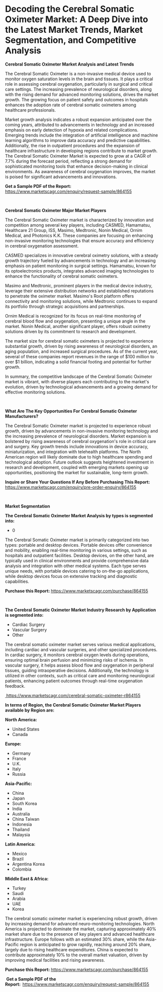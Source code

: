 <p><h1>Decoding the Cerebral Somatic Oximeter Market: A Deep Dive into the Latest Market Trends, Market Segmentation, and Competitive Analysis</h1></p><p><strong>Cerebral Somatic Oximeter Market Analysis and Latest Trends</strong></p>
<p><p>The Cerebral Somatic Oximeter is a non-invasive medical device used to monitor oxygen saturation levels in the brain and tissues. It plays a critical role in assessing cerebral oxygenation, particularly in surgical and critical care settings. The increasing prevalence of neurological disorders, along with the rising demand for advanced monitoring solutions, drives the market growth. The growing focus on patient safety and outcomes in hospitals enhances the adoption rate of cerebral somatic oximeters among healthcare professionals.</p><p>Market growth analysis indicates a robust expansion anticipated over the coming years, attributed to advancements in technology and an increased emphasis on early detection of hypoxia and related complications. Emerging trends include the integration of artificial intelligence and machine learning algorithms to improve data accuracy and predictive capabilities. Additionally, the rise in outpatient procedures and the expansion of healthcare infrastructure in developing regions contribute to market growth. The Cerebral Somatic Oximeter Market is expected to grow at a CAGR of 7.7% during the forecast period, reflecting a strong demand for sophisticated monitoring tools that enhance decision-making in clinical environments. As awareness of cerebral oxygenation improves, the market is poised for significant advancements and innovations.</p></p>
<p><strong>Get a Sample PDF of the Report:&nbsp;</strong> <a href="https://www.marketscagr.com/enquiry/request-sample/864155?utm_campaign=3212&utm_medium=2&utm_source=Github&utm_content=ia&utm_term=13042025&utm_id=cerebral-somatic-oximeter">https://www.marketscagr.com/enquiry/request-sample/864155</a></p>
<p>&nbsp;</p>
<p><strong>Cerebral Somatic Oximeter Major Market Players</strong></p>
<p><p>The Cerebral Somatic Oximeter market is characterized by innovation and competition among several key players, including CASMED, Hamamatsu, Healthcare 21 Group, ISS, Masimo, Medtronic, Nonin Medical, Ornim Medical, and Photonics K.K. These companies are focusing on enhancing non-invasive monitoring technologies that ensure accuracy and efficiency in cerebral oxygenation assessment.</p><p>CASMED specializes in innovative cerebral oximetry solutions, with a steady growth trajectory fueled by advancements in technology and an increasing emphasis on patient monitoring in surgical settings. Hamamatsu, known for its optoelectronics products, integrates advanced imaging technologies to enhance the functionality of cerebral somatic oximeters.</p><p>Masimo and Medtronic, prominent players in the medical device industry, leverage their extensive distribution networks and established reputations to penetrate the oximeter market. Masimo's Root platform offers connectivity and monitoring solutions, while Medtronic continues to expand its portfolio through strategic acquisitions and partnerships.</p><p>Ornim Medical is recognized for its focus on real-time monitoring of cerebral blood flow and oxygenation, presenting a unique angle in the market. Nonin Medical, another significant player, offers robust oximetry solutions driven by its commitment to research and development.</p><p>The market size for cerebral somatic oximeters is projected to experience substantial growth, driven by rising awareness of neurological disorders, an aging population, and increased surgical procedures. As of the current year, several of these companies report revenues in the range of $100 million to over $1 billion, indicating a solid financial footing and potential for further growth.</p><p>In summary, the competitive landscape of the Cerebral Somatic Oximeter market is vibrant, with diverse players each contributing to the market's evolution, driven by technological advancements and a growing demand for effective monitoring solutions.</p></p>
<p>&nbsp;</p>
<p><strong>What Are The Key Opportunities For Cerebral Somatic Oximeter Manufacturers?</strong></p>
<p><p>The Cerebral Somatic Oximeter market is projected to experience robust growth, driven by advancements in non-invasive monitoring technology and the increasing prevalence of neurological disorders. Market expansion is bolstered by rising awareness of cerebral oxygenation's role in critical care and surgery. Key growth trends include innovations in device accuracy, miniaturization, and integration with telehealth platforms. The North American region will likely dominate due to high healthcare spending and technological adoption. Future outlook suggests heightened investment in research and development, coupled with emerging markets opening up opportunities, positioning the market for sustainable, long-term growth.</p></p>
<p><strong>Inquire or Share Your Questions If Any Before Purchasing This Report:</strong> <a href="https://www.marketscagr.com/enquiry/pre-order-enquiry/864155?utm_campaign=3212&utm_medium=2&utm_source=Github&utm_content=ia&utm_term=13042025&utm_id=cerebral-somatic-oximeter">https://www.marketscagr.com/enquiry/pre-order-enquiry/864155</a></p>
<p>&nbsp;</p>
<p><strong>Market Segmentation</strong></p>
<p><strong>The Cerebral Somatic Oximeter Market Analysis by types is segmented into:</strong></p>
<p><ul><li>0</li></ul></p>
<p><p>The Cerebral Somatic Oximeter market is primarily categorized into two types: portable and desktop devices. Portable devices offer convenience and mobility, enabling real-time monitoring in various settings, such as hospitals and outpatient facilities. Desktop devices, on the other hand, are typically used in clinical environments and provide comprehensive data analysis and integration with other medical systems. Each type serves unique needs, with portable devices catering to on-the-go applications, while desktop devices focus on extensive tracking and diagnostic capabilities.</p></p>
<p><strong>Purchase this Report:&nbsp;</strong><a href="https://www.marketscagr.com/purchase/864155?utm_campaign=3212&utm_medium=2&utm_source=Github&utm_content=ia&utm_term=13042025&utm_id=cerebral-somatic-oximeter">https://www.marketscagr.com/purchase/864155</a></p>
<p>&nbsp;</p>
<p><strong>The Cerebral Somatic Oximeter Market Industry Research by Application is segmented into:</strong></p>
<p><ul><li>Cardiac Surgery</li><li>Vascular Surgery</li><li>Other</li></ul></p>
<p><p>The cerebral somatic oximeter market serves various medical applications, including cardiac and vascular surgeries, and other specialized procedures. In cardiac surgery, it monitors cerebral oxygen levels during operations, ensuring optimal brain perfusion and minimizing risks of ischemia. In vascular surgery, it helps assess blood flow and oxygenation in peripheral tissues, guiding intraoperative decisions. Additionally, the technology is utilized in other contexts, such as critical care and monitoring neurological patients, enhancing patient outcomes through real-time oxygenation feedback.</p></p>
<p><a href="https://www.marketscagr.com/cerebral-somatic-oximeter-r864155?utm_campaign=3212&utm_medium=2&utm_source=Github&utm_content=ia&utm_term=13042025&utm_id=cerebral-somatic-oximeter">&nbsp;https://www.marketscagr.com/cerebral-somatic-oximeter-r864155</a></p>
<p><strong>In terms of Region, the Cerebral Somatic Oximeter Market Players available by Region are:</strong></p>
<p>
    <p> <strong> North America: </strong>
        <ul>
            <li>United States</li>
            <li>Canada</li>
        </ul>
        </p> 
    <p> <strong> Europe: </strong>
        <ul>
            <li>Germany</li>
            <li>France</li>
            <li>U.K.</li>
            <li>Italy</li>
            <li>Russia</li>
        </ul>
        </p> 
    <p> <strong> Asia-Pacific: </strong>
        <ul>
            <li>China</li>
            <li>Japan</li>
            <li>South Korea</li>
            <li>India</li>
            <li>Australia</li>
            <li>China Taiwan</li>
            <li>Indonesia</li>
            <li>Thailand</li>
            <li>Malaysia</li>
        </ul>
        </p> 
    <p> <strong> Latin America: </strong>
        <ul>
            <li>Mexico</li>
            <li>Brazil</li>
            <li>Argentina Korea</li>
            <li>Colombia</li>
        </ul>
        </p> 
    <p> <strong> Middle East & Africa: </strong>
        <ul>
            <li>Turkey</li>
            <li>Saudi</li>
            <li>Arabia</li>
            <li>UAE</li>
            <li>Korea</li>
        </ul>
    </p>
    </p>
<p><p>The cerebral somatic oximeter market is experiencing robust growth, driven by increasing demand for advanced neuro-monitoring technologies. North America is projected to dominate the market, capturing approximately 40% market share due to the presence of key players and advanced healthcare infrastructure. Europe follows with an estimated 30% share, while the Asia-Pacific region is anticipated to grow rapidly, reaching around 20% share, largely due to rising healthcare expenditures. China is expected to contribute approximately 10% to the overall market valuation, driven by improving medical facilities and rising awareness.</p></p>
<p><strong>Purchase this Report: </strong><a href="https://www.marketscagr.com/purchase/864155?utm_campaign=3212&utm_medium=2&utm_source=Github&utm_content=ia&utm_term=13042025&utm_id=cerebral-somatic-oximeter">https://www.marketscagr.com/purchase/864155</a></p>
<p>&nbsp;<strong>Get a Sample PDF of the Report:&nbsp;&nbsp;</strong><a href="https://www.marketscagr.com/enquiry/request-sample/864155?utm_campaign=3212&utm_medium=2&utm_source=Github&utm_content=ia&utm_term=13042025&utm_id=cerebral-somatic-oximeter">https://www.marketscagr.com/enquiry/request-sample/864155</a></p>
<p><strong></strong></p>
<p><p></p><p></p><p></p></p>
